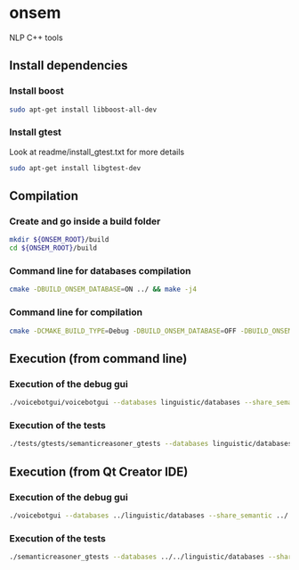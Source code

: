 onsem
=====

NLP C++ tools



Install dependencies
--------------------

### Install boost

```bash
sudo apt-get install libboost-all-dev
```


### Install gtest

Look at readme/install_gtest.txt for more details

```bash
sudo apt-get install libgtest-dev
```



Compilation
-----------


### Create and go inside a build folder

```bash
mkdir ${ONSEM_ROOT}/build
cd ${ONSEM_ROOT}/build
```


### Command line for databases compilation

```bash
cmake -DBUILD_ONSEM_DATABASE=ON ../ && make -j4
```


### Command line for compilation

```bash
cmake -DCMAKE_BUILD_TYPE=Debug -DBUILD_ONSEM_DATABASE=OFF -DBUILD_ONSEM_TESTS=ON ../ && make -j4
```

Execution (from command line)
-----------------------------


### Execution of the debug gui

```bash
./voicebotgui/voicebotgui --databases linguistic/databases --share_semantic ../share/semantic
```


### Execution of the tests

```bash
./tests/gtests/semanticreasoner_gtests --databases linguistic/databases --share_semantic ../share/semantic
```





Execution (from Qt Creator IDE)
-------------------------------

### Execution of the debug gui

```bash
./voicebotgui --databases ../linguistic/databases --share_semantic ../../share/semantic
```


### Execution of the tests

```bash
./semanticreasoner_gtests --databases ../../linguistic/databases --share_semantic ../../../share/semantic
```

